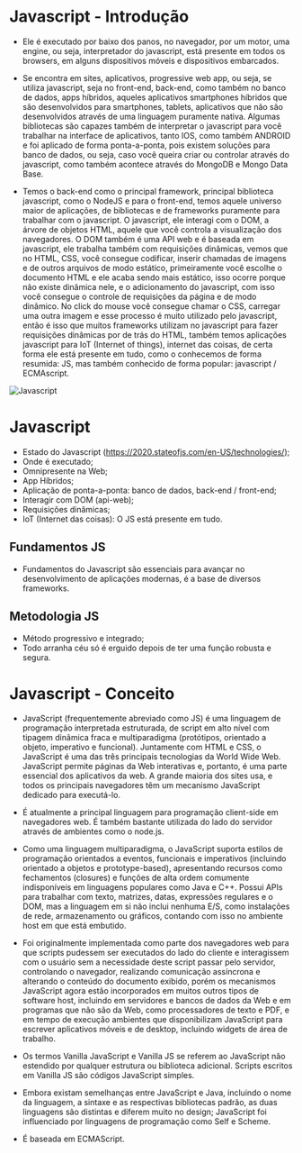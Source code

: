 # Javascript - Introdução

- Ele é executado por baixo dos panos, no navegador, por um motor, uma engine, ou seja, interpretador do javascript, está presente em todos os browsers, em alguns dispositivos móveis e dispositivos embarcados.
  
- Se encontra em sites, aplicativos, progressive web app, ou seja, se utiliza javascript, seja no front-end, back-end, como também no banco de dados, apps híbridos, aqueles aplicativos smartphones híbridos que são desenvolvidos para smartphones, tablets, aplicativos que não são desenvolvidos através de uma linguagem puramente nativa. Algumas bibliotecas são capazes também de interpretar o javascript para você trabalhar na interface de aplicativos, tanto IOS, como também ANDROID e foi aplicado de forma ponta-a-ponta, pois existem soluções para banco de dados, ou seja, caso você queira criar ou controlar através do javascript, como também acontece através do MongoDB e Mongo Data Base.
  
- Temos o back-end como o principal framework, principal biblioteca javascript, como o NodeJS e para o front-end, temos aquele universo maior de aplicações, de bibliotecas e de frameworks puramente para trabalhar com o javascript. O javascript, ele interagi com o DOM, a árvore de objetos HTML, aquele que você controla a visualização dos navegadores. O DOM também é uma API web e é baseada em javascript, ele trabalha também com requisições dinâmicas, vemos que no HTML, CSS, você consegue codificar, inserir chamadas de imagens e de outros arquivos de modo estático, primeiramente você escolhe o documento HTML e ele acaba sendo mais estático, isso ocorre porque não existe dinâmica nele, e o adicionamento do javascript, com isso você consegue o controle de requisições da página e de modo dinâmico. No click do mouse você consegue chamar o CSS, carregar uma outra imagem e esse processo é muito utilizado pelo javascript, então é isso que muitos frameworks utilizam no javascript para fazer requisições dinâmicas por de trás do HTML, também temos aplicações javascript para IoT (Internet of things), internet das coisas, de certa forma ele está presente em tudo, como o conhecemos de forma resumida: JS, mas também conhecido de forma popular: javascript / ECMAscript.
  
![Javascript](https://cyberhoot.com/wp-content/uploads/2020/07/Free-Courses-to-learn-JavaScript-1024x576.jpg)

# Javascript
- Estado do Javascript (https://2020.stateofjs.com/en-US/technologies/);
- Onde é executado;
- Omnipresente na Web;
- App Híbridos;
- Aplicação de ponta-a-ponta: banco de dados, back-end / front-end;
- Interagir com DOM (api-web);
- Requisições dinâmicas;
- IoT (Internet das coisas): O JS está presente em tudo.

## Fundamentos JS
- Fundamentos do Javascript são essenciais para avançar no desenvolvimento de aplicações modernas, é a base de diversos frameworks.

## Metodologia JS
- Método progressivo e integrado;
- Todo arranha céu só é erguido depois de ter uma função robusta e segura.

# Javascript - Conceito

- JavaScript (frequentemente abreviado como JS) é uma linguagem de programação interpretada estruturada, de script em alto nível com tipagem dinâmica fraca e multiparadigma (protótipos, orientado a objeto, imperativo e funcional). Juntamente com HTML e CSS, o JavaScript é uma das três principais tecnologias da World Wide Web. JavaScript permite páginas da Web interativas e, portanto, é uma parte essencial dos aplicativos da web. A grande maioria dos sites usa, e todos os principais navegadores têm um mecanismo JavaScript dedicado para executá-lo.

- É atualmente a principal linguagem para programação client-side em navegadores web. É também bastante utilizada do lado do servidor através de ambientes como o node.js.

- Como uma linguagem multiparadigma, o JavaScript suporta estilos de programação orientados a eventos, funcionais e imperativos (incluindo orientado a objetos e prototype-based), apresentando recursos como fechamentos (closures) e funções de alta ordem comumente indisponíveis em linguagens populares como Java e C++. Possui APIs para trabalhar com texto, matrizes, datas, expressões regulares e o DOM, mas a linguagem em si não inclui nenhuma E/S, como instalações de rede, armazenamento ou gráficos, contando com isso no ambiente host em que está embutido.

- Foi originalmente implementada como parte dos navegadores web para que scripts pudessem ser executados do lado do cliente e interagissem com o usuário sem a necessidade deste script passar pelo servidor, controlando o navegador, realizando comunicação assíncrona e alterando o conteúdo do documento exibido, porém os mecanismos JavaScript agora estão incorporados em muitos outros tipos de software host, incluindo em servidores e bancos de dados da Web e em programas que não são da Web, como processadores de texto e PDF, e em tempo de execução ambientes que disponibilizam JavaScript para escrever aplicativos móveis e de desktop, incluindo widgets de área de trabalho.

- Os termos Vanilla JavaScript e Vanilla JS se referem ao JavaScript não estendido por qualquer estrutura ou biblioteca adicional. Scripts escritos em Vanilla JS são códigos JavaScript simples.

- Embora existam semelhanças entre JavaScript e Java, incluindo o nome da linguagem, a sintaxe e as respectivas bibliotecas padrão, as duas linguagens são distintas e diferem muito no design; JavaScript foi influenciado por linguagens de programação como Self e Scheme.

- É baseada em ECMAScript.
